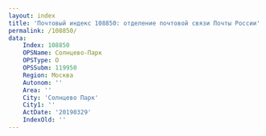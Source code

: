 ```yaml
---
layout: index
title: 'Почтовый индекс 108850: отделение почтовой связи Почты России'
permalink: /108850/
data:
    Index: 108850
    OPSName: Солнцево-Парк
    OPSType: О
    OPSSubm: 119950
    Region: Москва
    Autonom: ''
    Area: ''
    City: 'Солнцево Парк'
    City1: ''
    ActDate: '20190329'
    IndexOld: ''
---
```

